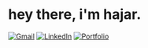 <h1 align="left">hey there, i'm hajar.</h1>

[![Gmail](https://img.shields.io/badge/Gmail-D14836?style=for-the-badge&logo=gmail&logoColor=white)](mailto:hajar.assim@gmail.com)
[![LinkedIn](https://img.shields.io/badge/LinkedIn-0077B5?style=for-the-badge&logo=linkedin&logoColor=white)](https://www.linkedin.com/in/hajar-assim-29310720b/)
[![Portfolio](https://img.shields.io/badge/hajarassim-000000?style=for-the-badge&logo=About.me&logoColor=white)](https://www.H.com/)
